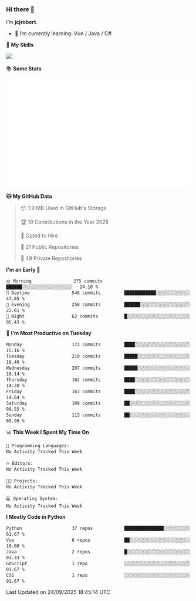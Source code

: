 ### Hi there 👋

I’m **jcjrobert**.

- 🌱 I’m currently learning: Vue / Java / C#

🌟 **My Skills**

![](https://img.shields.io/badge/-Python-3e74a2?style=flat-square&logo=Python&logoColor=fff)

📚 **Some Stats**

![](https://github.com/jcjrobert/github-stats/blob/master/generated/overview.svg)

<!--START_SECTION:waka-->
**🐱 My GitHub Data** 

> 📦 1.9 MB Used in GitHub's Storage 
 > 
> 🏆 19 Contributions in the Year 2025
 > 
> 💼 Opted to Hire
 > 
> 📜 21 Public Repositories 
 > 
> 🔑 49 Private Repositories 
 > 
**I'm an Early 🐤** 

```text
🌞 Morning                275 commits         ██████░░░░░░░░░░░░░░░░░░░   24.10 % 
🌆 Daytime                546 commits         ████████████░░░░░░░░░░░░░   47.85 % 
🌃 Evening                258 commits         ██████░░░░░░░░░░░░░░░░░░░   22.61 % 
🌙 Night                  62 commits          █░░░░░░░░░░░░░░░░░░░░░░░░   05.43 % 
```
📅 **I'm Most Productive on Tuesday** 

```text
Monday                   173 commits         ████░░░░░░░░░░░░░░░░░░░░░   15.16 % 
Tuesday                  210 commits         █████░░░░░░░░░░░░░░░░░░░░   18.40 % 
Wednesday                207 commits         █████░░░░░░░░░░░░░░░░░░░░   18.14 % 
Thursday                 162 commits         ████░░░░░░░░░░░░░░░░░░░░░   14.20 % 
Friday                   167 commits         ████░░░░░░░░░░░░░░░░░░░░░   14.64 % 
Saturday                 109 commits         ██░░░░░░░░░░░░░░░░░░░░░░░   09.55 % 
Sunday                   113 commits         ██░░░░░░░░░░░░░░░░░░░░░░░   09.90 % 
```


📊 **This Week I Spent My Time On** 

```text
💬 Programming Languages: 
No Activity Tracked This Week

🔥 Editors: 
No Activity Tracked This Week

🐱‍💻 Projects: 
No Activity Tracked This Week

💻 Operating System: 
No Activity Tracked This Week
```

**I Mostly Code in Python** 

```text
Python                   37 repos            ███████████████░░░░░░░░░░   61.67 % 
Vue                      6 repos             ██░░░░░░░░░░░░░░░░░░░░░░░   10.00 % 
Java                     2 repos             █░░░░░░░░░░░░░░░░░░░░░░░░   03.33 % 
GDScript                 1 repo              ░░░░░░░░░░░░░░░░░░░░░░░░░   01.67 % 
CSS                      1 repo              ░░░░░░░░░░░░░░░░░░░░░░░░░   01.67 % 
```




 Last Updated on 24/09/2025 18:45:14 UTC
<!--END_SECTION:waka-->
